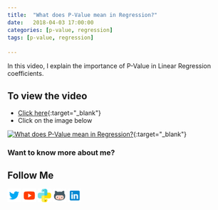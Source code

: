 ```yaml
---
title:  "What does P-Value mean in Regression?"
date:   2018-04-03 17:00:00
categories: [p-value, regression]
tags: [p-value, regression]

---
```


In this video, I explain the importance of P-Value in Linear Regression coefficients.


## To view the video
* [Click here](https://youtu.be/6psBul7K2gw){:target="_blank"}
* Click on the image below

[![What does P-Value mean in Regression?](http://img.youtube.com/vi/6psBul7K2gw/0.jpg)](http://www.youtube.com/watch?v=6psBul7K2gw){:target="_blank"}

### Want to know more about me?
## Follow Me
<a href="https://twitter.com/_bhaveshbhatt" target="_blank"><img class="ai-subscribed-social-icon" src="/assets/images/tw.png" width="30"></a>
<a href="https://www.youtube.com/bhaveshbhatt8791/" target="_blank"><img class="ai-subscribed-social-icon" src="/assets/images/ytb.png" width="30"></a>
<a href="https://www.youtube.com/PythonTricks/" target="_blank"><img class="ai-subscribed-social-icon" src="/assets/images/python_logo.png" width="30"></a>
<a href="https://github.com/bhattbhavesh91" target="_blank"><img class="ai-subscribed-social-icon" src="/assets/images/gthb.png" width="30"></a>
<a href="https://www.linkedin.com/in/bhattbhavesh91/" target="_blank"><img class="ai-subscribed-social-icon" src="/assets/images/lnkdn.png" width="30"></a>
